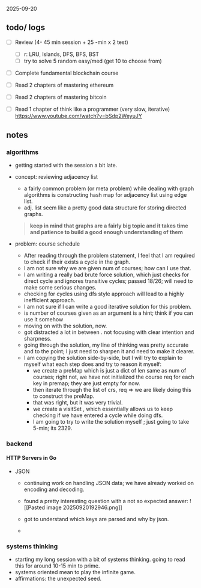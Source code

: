 2025-09-20

## todo/ logs
- [ ] Review (4- 45 min session + 25 -min x 2 test)
	- [ ] r: LRU, Islands, DFS, BFS, BST
	- [ ] try to solve 5 random easy/med (get 10 to choose from)
- [ ] Complete fundamental blockchain course
- [ ] Read 2 chapters of mastering ethereum
- [ ] Read 2 chapters of mastering bitcoin 
- [ ] Read 1 chapter of think like a programmer (very slow, iterative)
https://www.youtube.com/watch?v=bSdp2WeyuJY



## notes
### algorithms
- getting started with the session a bit late. 
- concept: reviewing adjacency list 
	- a fairly common problem (or meta problem) while dealing with graph algorithms is constructing hash map for adjacency list using edge list. 
	- adj. list seem like a pretty good data structure for storing directed graphs. 
	> **keep in mind that graphs are a fairly big topic and it takes time and patience to build a good enough understanding of them**

- problem: course schedule
	- After reading through the problem statement, I feel that I am required to check if their exists a cycle in the graph. 
	- I am not sure why we are given num of courses; how can I use that. 
	- I am writing a really bad brute force solution, which just checks for direct cycle and ignores transitive cycles; passed 18/26; will need to make some serious changes. 
	- checking for cycles using dfs style approach will lead to a highly inefficient approach. 
	- I am not sure if I can write a good iterative solution for this problem. 
	- is number of courses given as an argument is a hint; think if you can use it somehow 
	- moving on with the solution, now. 
	- got distracted a lot in between . not focusing with clear intention and sharpness. 
	- going through the solution, my line of thinking was pretty accurate and to the point; I just need to sharpen it and need to make it clearer. 
	- I am copying the solution side-by-side, but I will try to explain to myself what each step does and try to reason it myself:
		- we create a preMap which is just a dict of len same as num of courses; right not, we have not initialized the course req for each key in premap; they are just empty for now. 
		- then iterate through the list of crs, req => we are likely doing this to construct the preMap.
		- that was right, but it was very trivial. 
		- we create a visitSet , which essentially allows us to keep checking if we have entered a cycle while doing dfs. 
		- I am going to try to write the solution myself ; just going to take 5-min; its 2329. 


### backend 
#### HTTP Servers in Go
- JSON
	- continuing work on handling JSON data; we have already worked on encoding and decoding. 
	- found a pretty interesting question with a not so expected answer: ![[Pasted image 20250920192946.png]]

	- got to understand which keys are parsed and why by json. 
	- 

### systems thinking
- starting my long session with a bit of systems thinking. going to read this for around 10-15 min to prime. 
- systems oriented mean to play the infinite game. 
- affirmations: the unexpected seed. 